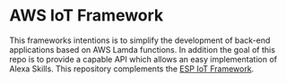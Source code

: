 # AWS IoT Framework
This frameworks intentions is to simplify the development of back-end applications based on AWS Lamda functions. In addition the goal of this repo is to provide a capable API which allows an easy implementation of Alexa Skills.
This repository complements the [ESP IoT Framework](https://github.com/ECE-IoT/esp-iot-framework).
